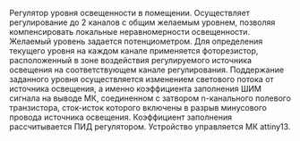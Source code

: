 Регулятор уровня освещенности в помещении. Осуществляет регулирование до 2 каналов с общим желаемым уровнем, позволяя компенсировать локальные неравномерности освещенности. Желаемый уровень задается потенциометром. Для определения текущего уровня на каждом канале применяется фоторезистор, расположенный в зоне воздействия регулируемого источника освещения на соответствующем канале регулирования. Поддержание заданного уровня осуществляется изменением светового потока от источника освещения, а именно коэффициента заполнения ШИМ сигнала на выводе МК, соединенном с затвором n-канального полевого транзистора, сток-исток которого включены в разрыв минусового провода источника освещения. Коэффициент заполнения рассчитывается ПИД регулятором. Устройство управляется МК attiny13.

